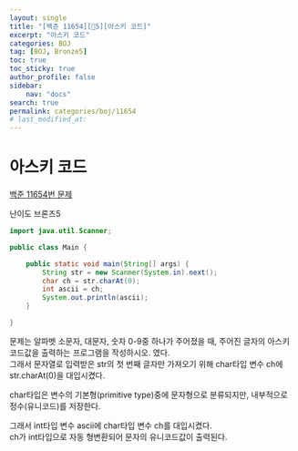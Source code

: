 ```yaml
---
layout:	single
title: "[백준 11654][🤎5][아스키 코드]"
excerpt: "아스키 코드"
categories: BOJ
tag: [BOJ, Bronze5]
toc: true
toc_sticky: true
author_profile: false
sidebar:
    nav: "docs"
search: true
permalink: categories/boj/11654
# last_modified_at:
---
```


# 아스키 코드

<a href="https://www.acmicpc.net/problem/11654">백준 11654번 문제</a>

난이도 브론즈5


```java
import java.util.Scanner;

public class Main {

	public static void main(String[] args) {
		String str = new Scanner(System.in).next();
		char ch = str.charAt(0);
		int ascii = ch;
		System.out.println(ascii);
	}

}
```

문제는 알파벳 소문자, 대문자, 숫자 0-9중 하나가 주어졌을 때, 주어진 글자의 아스키 코드값을 출력하는 프로그램을 작성하시오.  였다.  
그래서 문자열로 입력받은 str의 첫 번째 글자만 가져오기 위해 char타입 변수 ch에 str.charAt(0)을 대입시켰다.

char타입은 변수의 기본형(primitive type)중에 문자형으로 분류되지만, 내부적으로  정수(유니코드)를 저장한다.  


그래서 int타입 변수 ascii에 char타입 변수 ch를 대입시켰다.  
ch가 int타입으로 자동 형변환되어 문자의 유니코드값이 출력된다.

